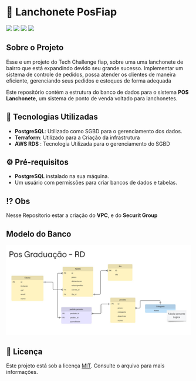 # 🍔 Lanchonete PosFiap 
![](https://img.shields.io/badge/Amazon_AWS-FF9900?style=for-the-badge&logo=amazonaws&logoColor=white) ![](https://img.shields.io/badge/Terraform-7B42BC?style=for-the-badge&logo=terraform&logoColor=white) ![](https://img.shields.io/badge/Amazon%20RDS-527FFF?style=for-the-badge&logo=amazon-rds&logoColor=white) ![](https://img.shields.io/badge/GitHub_Actions-2088FF?style=for-the-badge&logo=github-actions&logoColor=white)

## Sobre o Projeto

Esse e um projeto do Tech Challenge fiap, sobre uma uma lanchonete de bairro que está expandindo devido seu grande sucesso. Implementar um sistema de controle de pedidos, possa atender os clientes de maneira eficiente, gerenciando seus pedidos e estoques de forma adequada

Este repositório contém a estrutura do banco de dados para o sistema **POS Lanchonete**, um sistema de ponto de venda voltado para lanchonetes.


## 🚀 Tecnologias Utilizadas

- **PostgreSQL**: Utilizado como SGBD para o gerenciamento dos dados.
- **Terraform**: Utilizado para a Criação da infrastrutura
- **AWS RDS** : Tecnologia Utilizada para o gerenciamento do SGBD

## ⚙️ Pré-requisitos

- **PostgreSQL** instalado na sua máquina.
- Um usuário com permissões para criar bancos de dados e tabelas.

## :interrobang: Obs
Nesse Repositorio estar a criação do **VPC**, e do **Securit Group**

## Modelo do Banco
![modelo](doc/diagrama.jpg)

## 📝 Licença

Este projeto está sob a licença [MIT](./LICENSE). Consulte o arquivo para mais informações.